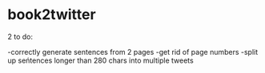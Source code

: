 # book2twitter

2 to do:

-correctly generate sentences from 2 pages 
-get rid of page numbers
-split up seńtences longer than 280 chars into multiple tweets
